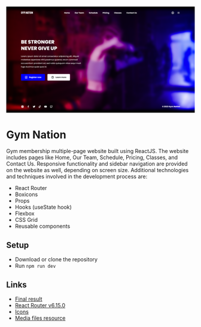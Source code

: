![Alt gymnation](https://raw.githubusercontent.com/artyom285/portfolio/master/assets/portfolio/gym-nation.png)

# Gym Nation

Gym membership multiple-page website built using ReactJS. The website includes pages like Home, Our Team, Schedule, Pricing, Classes, and Contact Us. Responsive functionality and sidebar navigation are provided on the website as well, depending on screen size. Additional technologies and techniques involved in the development process are:

* React Router
* Boxicons
* Props
* Hooks (useState hook)
* Flexbox
* CSS Grid
* Reusable components

## Setup

* Download or clone the repository
* Run ```npm run dev```

## Links

* [Final result](https://gymnation285.netlify.app/)
* [React Router v6.15.0](https://reactrouter.com/en/main)
* [Icons](https://boxicons.com/)
* [Media files resource](https://www.pexels.com/)